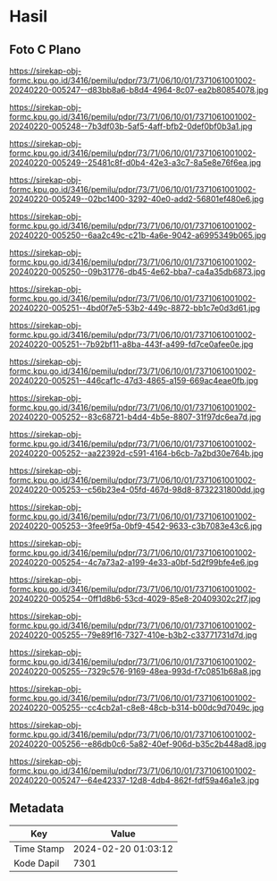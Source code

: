 # Hasil

## Foto C Plano

https://sirekap-obj-formc.kpu.go.id/3416/pemilu/pdpr/73/71/06/10/01/7371061001002-20240220-005247--d83bb8a6-b8d4-4964-8c07-ea2b80854078.jpg

https://sirekap-obj-formc.kpu.go.id/3416/pemilu/pdpr/73/71/06/10/01/7371061001002-20240220-005248--7b3df03b-5af5-4aff-bfb2-0def0bf0b3a1.jpg

https://sirekap-obj-formc.kpu.go.id/3416/pemilu/pdpr/73/71/06/10/01/7371061001002-20240220-005249--25481c8f-d0b4-42e3-a3c7-8a5e8e76f6ea.jpg

https://sirekap-obj-formc.kpu.go.id/3416/pemilu/pdpr/73/71/06/10/01/7371061001002-20240220-005249--02bc1400-3292-40e0-add2-56801ef480e6.jpg

https://sirekap-obj-formc.kpu.go.id/3416/pemilu/pdpr/73/71/06/10/01/7371061001002-20240220-005250--6aa2c49c-c21b-4a6e-9042-a6995349b065.jpg

https://sirekap-obj-formc.kpu.go.id/3416/pemilu/pdpr/73/71/06/10/01/7371061001002-20240220-005250--09b31776-db45-4e62-bba7-ca4a35db6873.jpg

https://sirekap-obj-formc.kpu.go.id/3416/pemilu/pdpr/73/71/06/10/01/7371061001002-20240220-005251--4bd0f7e5-53b2-449c-8872-bb1c7e0d3d61.jpg

https://sirekap-obj-formc.kpu.go.id/3416/pemilu/pdpr/73/71/06/10/01/7371061001002-20240220-005251--7b92bf11-a8ba-443f-a499-fd7ce0afee0e.jpg

https://sirekap-obj-formc.kpu.go.id/3416/pemilu/pdpr/73/71/06/10/01/7371061001002-20240220-005251--446caf1c-47d3-4865-a159-669ac4eae0fb.jpg

https://sirekap-obj-formc.kpu.go.id/3416/pemilu/pdpr/73/71/06/10/01/7371061001002-20240220-005252--83c68721-b4d4-4b5e-8807-31f97dc6ea7d.jpg

https://sirekap-obj-formc.kpu.go.id/3416/pemilu/pdpr/73/71/06/10/01/7371061001002-20240220-005252--aa22392d-c591-4164-b6cb-7a2bd30e764b.jpg

https://sirekap-obj-formc.kpu.go.id/3416/pemilu/pdpr/73/71/06/10/01/7371061001002-20240220-005253--c56b23e4-05fd-467d-98d8-8732231800dd.jpg

https://sirekap-obj-formc.kpu.go.id/3416/pemilu/pdpr/73/71/06/10/01/7371061001002-20240220-005253--3fee9f5a-0bf9-4542-9633-c3b7083e43c6.jpg

https://sirekap-obj-formc.kpu.go.id/3416/pemilu/pdpr/73/71/06/10/01/7371061001002-20240220-005254--4c7a73a2-a199-4e33-a0bf-5d2f99bfe4e6.jpg

https://sirekap-obj-formc.kpu.go.id/3416/pemilu/pdpr/73/71/06/10/01/7371061001002-20240220-005254--0ff1d8b6-53cd-4029-85e8-20409302c2f7.jpg

https://sirekap-obj-formc.kpu.go.id/3416/pemilu/pdpr/73/71/06/10/01/7371061001002-20240220-005255--79e89f16-7327-410e-b3b2-c33771731d7d.jpg

https://sirekap-obj-formc.kpu.go.id/3416/pemilu/pdpr/73/71/06/10/01/7371061001002-20240220-005255--7329c576-9169-48ea-993d-f7c0851b68a8.jpg

https://sirekap-obj-formc.kpu.go.id/3416/pemilu/pdpr/73/71/06/10/01/7371061001002-20240220-005255--cc4cb2a1-c8e8-48cb-b314-b00dc9d7049c.jpg

https://sirekap-obj-formc.kpu.go.id/3416/pemilu/pdpr/73/71/06/10/01/7371061001002-20240220-005256--e86db0c6-5a82-40ef-906d-b35c2b448ad8.jpg

https://sirekap-obj-formc.kpu.go.id/3416/pemilu/pdpr/73/71/06/10/01/7371061001002-20240220-005247--64e42337-12d8-4db4-862f-fdf59a46a1e3.jpg


## Metadata

| Key        | Value               |
| ---------- | ------------------- |
| Time Stamp | 2024-02-20 01:03:12 |
| Kode Dapil | 7301                |



